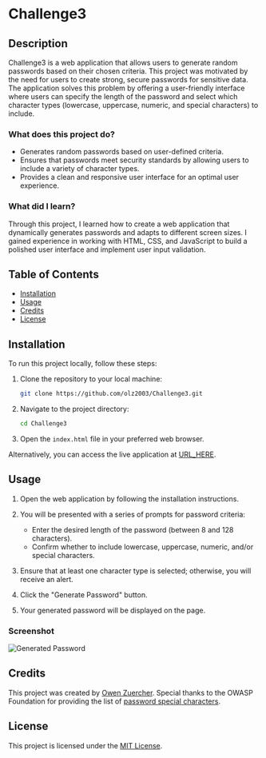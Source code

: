 # Challenge3

## Description

Challenge3 is a web application that allows users to generate random passwords based on their chosen criteria. This project was motivated by the need for users to create strong, secure passwords for sensitive data. The application solves this problem by offering a user-friendly interface where users can specify the length of the password and select which character types (lowercase, uppercase, numeric, and special characters) to include.

### What does this project do?

- Generates random passwords based on user-defined criteria.
- Ensures that passwords meet security standards by allowing users to include a variety of character types.
- Provides a clean and responsive user interface for an optimal user experience.

### What did I learn?

Through this project, I learned how to create a web application that dynamically generates passwords and adapts to different screen sizes. I gained experience in working with HTML, CSS, and JavaScript to build a polished user interface and implement user input validation.

## Table of Contents

- [Installation](#installation)
- [Usage](#usage)
- [Credits](#credits)
- [License](#license)

## Installation

To run this project locally, follow these steps:

1. Clone the repository to your local machine:

   ```bash
   git clone https://github.com/olz2003/Challenge3.git
   ```

2. Navigate to the project directory:

   ```bash
   cd Challenge3
   ```

3. Open the `index.html` file in your preferred web browser.

Alternatively, you can access the live application at [URL_HERE](#).

## Usage

1. Open the web application by following the installation instructions.

2. You will be presented with a series of prompts for password criteria:
   - Enter the desired length of the password (between 8 and 128 characters).
   - Confirm whether to include lowercase, uppercase, numeric, and/or special characters.

3. Ensure that at least one character type is selected; otherwise, you will receive an alert.

4. Click the "Generate Password" button.

5. Your generated password will be displayed on the page.

### Screenshot

![Generated Password](assets/images/screenshot.png)

## Credits

This project was created by [Owen Zuercher](https://github.com/olz2003). Special thanks to the OWASP Foundation for providing the list of [password special characters](https://www.owasp.org/index.php/Password_special_characters).

## License

This project is licensed under the [MIT License](https://choosealicense.com/licenses/mit/).
